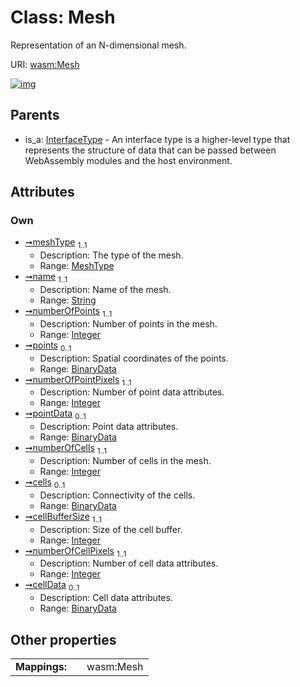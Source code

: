 
# Class: Mesh


Representation of an N-dimensional mesh.

URI: [wasm:Mesh](https://w3id.org/itk/wasmMesh)


[![img](https://yuml.me/diagram/nofunky;dir:TB/class/[MeshType],[BinaryData]<cellData%200..1-++[Mesh&#124;name:string;numberOfPoints:integer;numberOfPointPixels:integer;numberOfCells:integer;cellBufferSize:integer;numberOfCellPixels:integer],[BinaryData]<cells%200..1-++[Mesh],[BinaryData]<pointData%200..1-++[Mesh],[BinaryData]<points%200..1-++[Mesh],[MeshType]<meshType%201..1-++[Mesh],[InterfaceType]^-[Mesh],[InterfaceType],[BinaryData])](https://yuml.me/diagram/nofunky;dir:TB/class/[MeshType],[BinaryData]<cellData%200..1-++[Mesh&#124;name:string;numberOfPoints:integer;numberOfPointPixels:integer;numberOfCells:integer;cellBufferSize:integer;numberOfCellPixels:integer],[BinaryData]<cells%200..1-++[Mesh],[BinaryData]<pointData%200..1-++[Mesh],[BinaryData]<points%200..1-++[Mesh],[MeshType]<meshType%201..1-++[Mesh],[InterfaceType]^-[Mesh],[InterfaceType],[BinaryData])

## Parents

 *  is_a: [InterfaceType](InterfaceType.md) - An interface type is a higher-level type that represents the structure of data that can be passed between WebAssembly modules and the host environment.

## Attributes


### Own

 * [➞meshType](mesh__meshType.md)  <sub>1..1</sub>
     * Description: The type of the mesh.
     * Range: [MeshType](MeshType.md)
 * [➞name](mesh__name.md)  <sub>1..1</sub>
     * Description: Name of the mesh.
     * Range: [String](types/String.md)
 * [➞numberOfPoints](mesh__numberOfPoints.md)  <sub>1..1</sub>
     * Description: Number of points in the mesh.
     * Range: [Integer](types/Integer.md)
 * [➞points](mesh__points.md)  <sub>0..1</sub>
     * Description: Spatial coordinates of the points.
     * Range: [BinaryData](BinaryData.md)
 * [➞numberOfPointPixels](mesh__numberOfPointPixels.md)  <sub>1..1</sub>
     * Description: Number of point data attributes.
     * Range: [Integer](types/Integer.md)
 * [➞pointData](mesh__pointData.md)  <sub>0..1</sub>
     * Description: Point data attributes.
     * Range: [BinaryData](BinaryData.md)
 * [➞numberOfCells](mesh__numberOfCells.md)  <sub>1..1</sub>
     * Description: Number of cells in the mesh.
     * Range: [Integer](types/Integer.md)
 * [➞cells](mesh__cells.md)  <sub>0..1</sub>
     * Description: Connectivity of the cells.
     * Range: [BinaryData](BinaryData.md)
 * [➞cellBufferSize](mesh__cellBufferSize.md)  <sub>1..1</sub>
     * Description: Size of the cell buffer.
     * Range: [Integer](types/Integer.md)
 * [➞numberOfCellPixels](mesh__numberOfCellPixels.md)  <sub>1..1</sub>
     * Description: Number of cell data attributes.
     * Range: [Integer](types/Integer.md)
 * [➞cellData](mesh__cellData.md)  <sub>0..1</sub>
     * Description: Cell data attributes.
     * Range: [BinaryData](BinaryData.md)

## Other properties

|  |  |  |
| --- | --- | --- |
| **Mappings:** | | wasm:Mesh |

